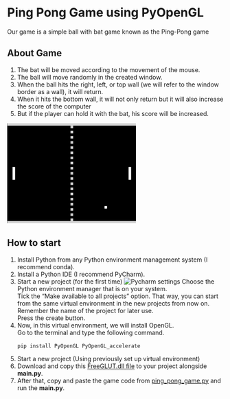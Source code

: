 # Ping Pong Game using PyOpenGL
Our game is a simple ball with bat game known as the Ping-Pong game

## About Game
1. The bat will be moved according to the movement of the mouse.
2. The ball will move randomly in the created window.
3. When the ball hits the right, left, or top wall (we will refer to the window border as a wall), it will return.
4. When it hits the bottom wall, it will not only return but it will also increase the score of the computer
5. But if the player can hold it with the bat, his score will be increased.

![Game Interface](https://github.com/faiyaz-masrur/ping-pong-game-with-opengl/blob/930049890698bbd91ee672d86717fed6417eaa88/game%20interface%20screenshot.png)

## How to start
1. Install Python from any Python environment management system (I recommend conda). 
2. Install a Python IDE (I recommend PyCharm).
3. Start a new project (for the first time)
   ![Pycharm settings]()
   Choose the Python environment manager that is on your system.  
   Tick the “Make available to all projects” option. That way, you can start from the same virtual environment in the new projects from now on.  
   Remember the name of the project for later use.  
   Press the create button.  
4. Now, in this virtual environment, we will install OpenGL.  
   Go to the terminal and type the following command.
   ```
   pip install PyOpenGL PyOpenGL_accelerate
   ```
6. Start a new project (Using previously set up virtual environment)
7. Download and copy this [FreeGLUT.dll file]() to your project alongside **main.py**.
8. After that, copy and paste the game code from [ping_pong_game.py]() and run the **main.py**.

